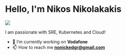 # Hello, I'm Nikos Nikolakakis

<a href="https://www.linkedin.com/in/nikos-nikolakakis-10961164/"><img src="https://img.shields.io/badge/-LinkedIn-0072b1?&style=for-the-badge&logo=linkedin&logoColor=white" /></a>

I am passionate with SRE, Kubernetes and Cloud!

- 🔭 I’m currently working on **Vodafone**
- 📫 How to reach me **nonickedgr@gmail.com**
